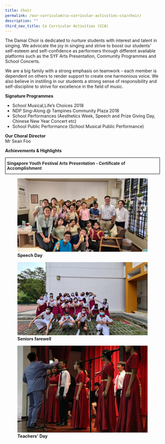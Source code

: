 ```yaml
---
title: Choir
permalink: /our-curriculum/co-curricular-activities-cca/choir/
description: ""
third_nav_title: Co Curricular Activities (CCA)
---
```

<p>The Damai Choir is dedicated to nurture students with interest and talent in singing. We advocate the joy in singing and strive to boost our students' self-esteem and self-confidence as performers through different available platforms such as the SYF Arts Presentation, Community Programmes and School Concerts.&nbsp;</p>
<p>We are a big family with a strong emphasis on teamwork - each member is dependent on others to render support to create one harmonious voice. We also believe in instilling in our students a strong sense of responsibility and self-discipline to strive for excellence in the field of music.</p>
<p><strong>Signature Programmes<br /></strong></p>
<ul>
<li>School Musical,Life&rsquo;s Choices 2018</li>
<li>NDP Sing-Along @ Tampines Community Plaza 2018</li>
<li>School Performances (Aesthetics Week, Speech and Prize Giving Day, Chinese New Year Concert etc)</li>
<li>School Public Performance (School Musical Public Performance)</li>
</ul>
<p><strong>Our Choral Director<br /></strong>Mr Sean Foo</p>
<p><strong>Achievements</strong><strong> &amp; Highlights</strong></p>
<style type="text/css">
.tg  {border-collapse:collapse;border-spacing:0;}
.tg td{border-color:black;border-style:solid;border-width:1px;font-family:Arial, sans-serif;font-size:14px;
  overflow:hidden;padding:10px 5px;word-break:normal;}
.tg th{border-color:black;border-style:solid;border-width:1px;font-family:Arial, sans-serif;font-size:14px;
  font-weight:normal;overflow:hidden;padding:10px 5px;word-break:normal;}
.tg .tg-1wig{font-weight:bold;text-align:left;vertical-align:top}
</style>
<table class="tg">
<thead>
  <tr>
    <td class="tg-1wig">Singapore Youth Festival Arts Presentation - Certificate of Accomplishment</td>
  </tr>
</thead>
</table>

<figure>
<img src="/images/Speech%20Day.jpg">
<figcaption> <strong>Speech Day</strong> </figcaption>
</figure>

<figure>
<img src="/images/Seniors%20farewell.jpg">
<figcaption> <strong>Seniors farewell</strong> </figcaption>
</figure>

<figure>
<img src="/images/Teachers%20Day.jpg">
<figcaption> <strong>Teachers' Day</strong> </figcaption>
</figure>

